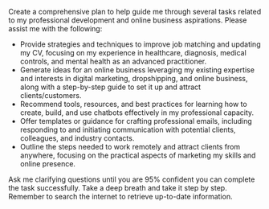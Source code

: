 Create a comprehensive plan to help guide me through several tasks related to my professional development and online business aspirations. Please assist me with the following:

- Provide strategies and techniques to improve job matching and updating my CV, focusing on my experience in healthcare, diagnosis, medical controls, and mental health as an advanced practitioner.
- Generate ideas for an online business leveraging my existing expertise and interests in digital marketing, dropshipping, and online business, along with a step-by-step guide to set it up and attract clients/customers.
- Recommend tools, resources, and best practices for learning how to create, build, and use chatbots effectively in my professional capacity.
- Offer templates or guidance for crafting professional emails, including responding to and initiating communication with potential clients, colleagues, and industry contacts.
- Outline the steps needed to work remotely and attract clients from anywhere, focusing on the practical aspects of marketing my skills and online presence.

Ask me clarifying questions until you are 95% confident you can complete the task successfully. Take a deep breath and take it step by step. Remember to search the internet to retrieve up-to-date information.